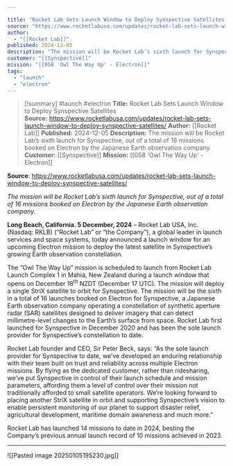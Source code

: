 ```yaml
---

title: "Rocket Lab Sets Launch Window to Deploy Synspective Satellites  "
source: "https://www.rocketlabusa.com/updates/rocket-lab-sets-launch-window-to-deploy-synspective-satellites/"
author:
  - "[[Rocket Lab]]"
published: 2024-12-05
description: "The mission will be Rocket Lab’s sixth launch for Synspective, out of a total of 16 missions booked on Electron by the Japanese Earth observation company."
customer: "[[Synspective]]"
mission: "[[058 'Owl The Way Up' - Electron]]"
tags:
  - "launch"
  - "electron"
---
```

>[!summary]
#launch #electron
**Title:** Rocket Lab Sets Launch Window to Deploy Synspective Satellites  
**Source:** https://www.rocketlabusa.com/updates/rocket-lab-sets-launch-window-to-deploy-synspective-satellites/
**Author:** [[Rocket Lab]]
**Published:** 2024-12-05
**Description:** The mission will be Rocket Lab’s sixth launch for Synspective, out of a total of 16 missions booked on Electron by the Japanese Earth observation company.
**Customer:** [[Synspective]]
**Mission:** [[058 'Owl The Way Up' - Electron]]

**Source**: https://www.rocketlabusa.com/updates/rocket-lab-sets-launch-window-to-deploy-synspective-satellites/

*The mission will be Rocket Lab’s sixth launch for Synspective, out of a total of 16 missions booked on Electron by the Japanese Earth observation company.*

**Long Beach, California. 5 December, 2024** – Rocket Lab USA, Inc. (Nasdaq: RKLB) (“Rocket Lab” or “the Company”), a global leader in launch services and space systems, today announced a launch window for an upcoming Electron mission to deploy the latest satellite in Synspective’s growing Earth observation constellation.  

The “Owl The Way Up” mission is scheduled to launch from Rocket Lab Launch Complex 1 in Mahia, New Zealand during a launch window that opens on December 18<sup>th</sup> NZDT (December 17 UTC). The mission will deploy a single StriX satellite to orbit for Synspective. The mission will be the sixth in a total of 16 launches booked on Electron for Synspective, a Japanese Earth observation company operating a constellation of synthetic aperture radar (SAR) satellites designed to deliver imagery that can detect millimetre-level changes to the Earth’s surface from space. Rocket Lab first launched for Synspective in December 2020 and has been the sole launch provider for Synspective’s constellation to date.

Rocket Lab founder and CEO, Sir Peter Beck, says: “As the sole launch provider for Synspective to date, we’ve developed an enduring relationship with their team built on trust and reliability across multiple Electron missions. By flying as the dedicated customer, rather than ridesharing, we’ve put Synspective in control of their launch schedule and mission parameters, affording them a level of control over their mission not traditionally afforded to small satellite operators. We’re looking forward to placing another StriX satellite in orbit and supporting Synspective’s vision to enable persistent monitoring of our planet to support disaster relief, agricultural development, maritime domain awareness and much more.”

Rocket Lab has launched 14 missions to date in 2024, besting the Company’s previous annual launch record of 10 missions achieved in 2023.

---

![[Pasted image 20250105195230.jpg]]